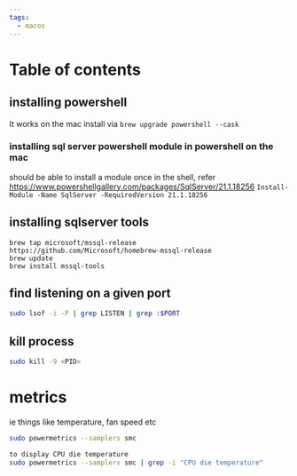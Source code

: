 ```yaml
---
tags:
  - macos
---
```


# Table of contents

## installing powershell
It works on the mac install via  `brew upgrade powershell --cask`

### installing sql server powershell module in powershell on the mac
should be able to install a module once in the shell, refer https://www.powershellgallery.com/packages/SqlServer/21.1.18256
`Install-Module -Name SqlServer -RequiredVersion 21.1.18256`


## installing sqlserver tools 
```
brew tap microsoft/mssql-release https://github.com/Microsoft/homebrew-mssql-release
brew update
brew install mssql-tools
```

## find listening on a given port
```bash
sudo lsof -i -P | grep LISTEN | grep :$PORT
```

## kill process
```bash
sudo kill -9 <PID>
```

# metrics
ie things like temperature, fan speed etc
```bash
sudo powermetrics --samplers smc

to display CPU die temperature
sudo powermetrics --samplers smc | grep -i "CPU die temperature"
```

